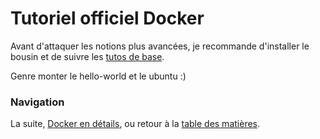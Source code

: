 # Tutoriel officiel Docker

Avant d'attaquer les notions plus avancées, je recommande d'installer le bousin et de suivre les [tutos de base](https://hub.docker.com/?overlay=onboarding).

Genre monter le hello-world et le ubuntu :)


### Navigation

La suite, [Docker en détails](/docs/05-Docker.md), ou retour à la [table des matières](https://github.com/youpiwaza/notes-serveur).